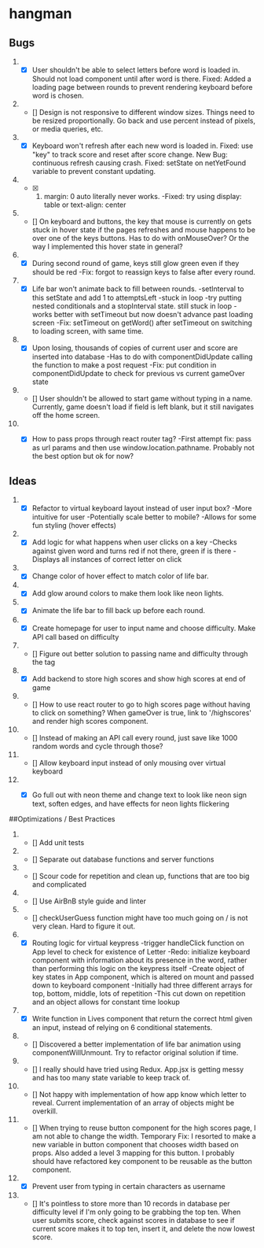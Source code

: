 # hangman

## Bugs
1. - [x] User shouldn't be able to select letters before word is loaded in. Should not load component until after word is there.
  Fixed: Added a loading page between rounds to prevent rendering keyboard before word is chosen.

2. - [] Design is not responsive to different window sizes. Things need to be resized proportionally. Go back and use percent instead of pixels, or media queries, etc.

3. - [x] Keyboard won't refresh after each new word is loaded in.
  Fixed: use "key" to track score and reset after score change.
  New Bug: continuous refresh causing crash.
    Fixed: setState on netYetFound variable to prevent constant updating.

4. - [x] 1. margin: 0 auto literally never works.
  -Fixed: try using display: table or text-align: center

5. - [] On keyboard and buttons, the key that mouse is currently on gets stuck in hover state if the pages refreshes and mouse happens to be over one of the keys buttons. Has to do with onMouseOver? Or the way I implemented this hover state in general?

6. - [x] During second round of game, keys still glow green even if they should be red
  -Fix: forgot to reassign keys to false after every round.

7. - [x] Life bar won't animate back to fill between rounds.
  -setInterval to this setState and add 1 to attemptsLeft
  -stuck in loop
  -try putting nested conditionals and a stopInterval state. still stuck in loop
  -works better with setTimeout but now doesn't advance past loading screen
  -Fix: setTimeout on getWord() after setTimeout on switching to loading screen, with same time.

8. - [x] Upon losing, thousands of copies of current user and score are inserted into database
    -Has to do with componentDidUpdate calling the function to make a post request
    -Fix: put condition in componentDidUpdate to check for previous vs current gameOver state  

9. - [] User shouldn't be allowed to start game without typing in a name. Currently, game doesn't load if field is left blank, but it still navigates off the home screen.

10. - [x] How to pass props through react router <Link> tag?
  -First attempt fix: pass as url params and then use window.location.pathname. Probably not the best option but ok for now?



## Ideas
1. - [x] Refactor to virtual keyboard layout instead of user input box?
  -More intuitive for user
  -Potentially scale better to mobile?
  -Allows for some fun styling (hover effects)

2. - [x] Add logic for what happens when user clicks on a key
  -Checks against given word and turns red if not there, green if is there
  -Displays all instances of correct letter on click

3. - [x] Change color of hover effect to match color of life bar.

4. - [x] Add glow around colors to make them look like neon lights.

5. - [x] Animate the life bar to fill back up before each round.

6. - [x] Create homepage for user to input name and choose difficulty. Make API call based on difficulty

7. - [] Figure out better solution to passing name and difficulty through the <Link> tag

8. - [x] Add backend to store high scores and show high scores at end of game

9. - [] How to use react router <Link> to go to high scores page without having to click on something? When gameOver is true, link to '/highscores' and render high scores component.

10. - [] Instead of making an API call every round, just save like 1000 random words and cycle through those?

11. - [] Allow keyboard input instead of only mousing over virtual keyboard

12. - [x] Go full out with neon theme and change text to look like neon sign text, soften edges, and have effects for neon lights flickering




##Optimizations / Best Practices
1. - [] Add unit tests

2. - [] Separate out database functions and server functions

3. - [] Scour code for repetition and clean up, functions that are too big and complicated

4. - [] Use AirBnB style guide and linter

5. - [] checkUserGuess function might have too much going on / is not very clean. Hard to figure it out.

6. - [x] Routing logic for virtual keypress
  -trigger handleClick function on App level to check for existence of Letter
  -Redo: initialize keyboard component with information about its presence in the word, rather than performing this logic on the keypress itself
  -Create object of key states in App component, which is altered on mount and passed down to keyboard component
    -Initially had three different arrays for top, bottom, middle, lots of repetition
    -This cut down on repetition and an object allows for constant time lookup

7. - [x] Write function in Lives component that return the correct html given an input, instead of relying on 6 conditional statements.

8. - [] Discovered a better implementation of life bar animation using componentWillUnmount. Try to refactor original solution if time.

9. - [] I really should have tried using Redux. App.jsx is getting messy and has too many state variable to keep track of.

10. - [] Not happy with implementation of how app know which letter to reveal. Current implementation of an array of objects might be overkill.

11. - [] When trying to reuse button component for the high scores page, I am not able to change the width.
  Temporary Fix: I resorted to make a new variable in button component that chooses width based on props. Also added a level 3 mapping for this button. I probably should have refactored key component to be reusable as the button component.

12. - [x] Prevent user from typing in certain characters as username

13. - [] It's pointless to store more than 10 records in database per difficulty level if I'm only going to be grabbing the top ten. When user submits score, check against scores in database to see if current score makes it to top ten, insert it, and delete the now lowest score.
